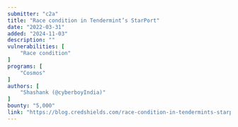 ```yaml
---
submitter: "c2a"
title: "Race condition in Tendermint’s StarPort"
date: "2022-03-31"
added: "2024-11-03"
description: ""
vulnerabilities: [
    "Race condition"
]
programs: [
    "Cosmos"
]
authors: [
    "Shashank (@cyberboyIndia)"
]
bounty: "5,000"
link: "https://blog.credshields.com/race-condition-in-tendermints-starport-7cebe176d935"
---
```




